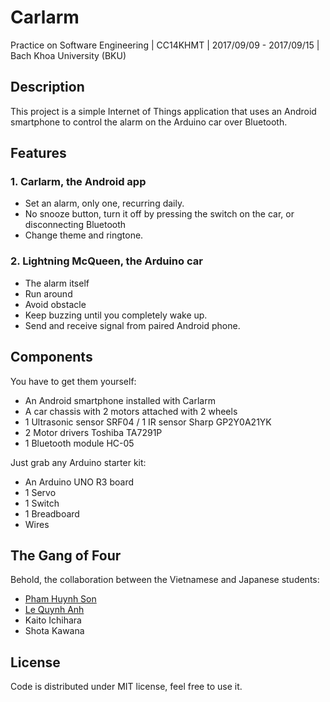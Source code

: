 Carlarm
=======
Practice on Software Engineering | CC14KHMT | 2017/09/09 - 2017/09/15 | Bach Khoa University (BKU)

Description
-----------

This project is a simple Internet of Things application that uses an Android smartphone to control the alarm on the Arduino car over Bluetooth.

Features
--------

### 1. Carlarm, the Android app
* Set an alarm, only one, recurring daily.
* No snooze button, turn it off by pressing the switch on the car, or disconnecting Bluetooth
* Change theme and ringtone.

### 2. Lightning McQueen, the Arduino car
* The alarm itself
* Run around
* Avoid obstacle
* Keep buzzing until you completely wake up.
* Send and receive signal from paired Android phone.

Components
----------

You have to get them yourself:
* An Android smartphone installed with Carlarm
* A car chassis with 2 motors attached with 2 wheels
* 1 Ultrasonic sensor SRF04 / 1 IR sensor Sharp GP2Y0A21YK
* 2 Motor drivers Toshiba TA7291P
* 1 Bluetooth module HC-05

Just grab any Arduino starter kit:
* An Arduino UNO R3 board
* 1 Servo
* 1 Switch
* 1 Breadboard
* Wires

The Gang of Four
----------------
Behold, the collaboration between the Vietnamese and Japanese students:
* [Pham Huynh Son](mailto:sonpham1996@gmail.com)
* [Le Quynh Anh](mailto:suice.san@gmail.com)
* Kaito Ichihara
* Shota Kawana

License
-------
Code is distributed under MIT license, feel free to use it.
